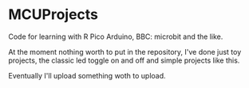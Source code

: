 # MCUProjects
Code for learning with R Pico Arduino, BBC: microbit and the like. 

At the moment nothing worth to put in the repository, I've done just toy projects, the classic led toggle on and off and simple projects like this.

Eventually I'll upload something woth to upload.

